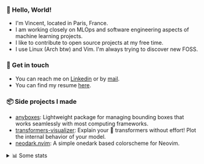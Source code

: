 ### 👋 Hello, World!

- I'm Vincent, located in Paris, France.
- I am working closely on MLOps and software engineering aspects of machine learning projects.
- I like to contribute to open source projects at my free time.
- I use Linux (Arch btw) and Vim. I'm always trying to discover new FOSS.

### 🔗 Get in touch

- You can reach me on [Linkedin](https://www.linkedin.com/in/vincent-duchauffour-3a9641155/) or by [mail](mailto:vincent.duchauffour@proton.me).
- You can find my resume [here](https://raw.githubusercontent.com/VDuchauffour/resume/main/resume.pdf).

### 📦 Side projects I made

- [anyboxes](https://github.com/VDuchauffour/anyboxes): Lightweight package for managing bounding boxes that works seamlessly with most computing frameworks.
- [transformers-visualizer](https://github.com/VDuchauffour/transformers-visualizer): Explain your 🤗 transformers without effort! Plot the internal behavior of your model. 
- [neodark.nvim](https://github.com/VDuchauffour/neodark.nvim): A simple onedark based colorscheme for Neovim.

<details><summary>📊 Some stats</summary>  
  
<p align="center">
  <img alt="VDuchauffour's github stats" src="https://github-readme-stats.vercel.app/api?username=VDuchauffour&include_all_commits=true&show_icons=true&theme=react"/>
  <br />
  <img alt="VDuchauffour's streak stats" src="https://streak-stats.demolab.com?user=VDuchauffour&theme=react"/>
  <br />
  <img alt="VDuchauffour's language stats" src="https://github-readme-stats.vercel.app/api/top-langs/?username=VDuchauffour&count_private=true&include_all_commits=true&show_icons=true&layout=compact&theme=react"/>
  <!--   <br />
  <img alt="VDuchauffour's Wakatime stats" src="https://github-readme-stats.vercel.app/api/wakatime?username=VDuchauffour&theme=react"/> -->
</p>

#### 🧭 Wakatime stats
<!--START_SECTION:waka-->
![Code Time](http://img.shields.io/badge/Code%20Time-1%2C462%20hrs%204%20mins-blue)

![Lines of code](https://img.shields.io/badge/From%20Hello%20World%20I%27ve%20Written-2.0%20million%20lines%20of%20code-blue)

**🐱 My GitHub Data** 

> 📦 970.8 kB Used in GitHub's Storage 
 > 
> 🏆 40 Contributions in the Year 2024
 > 
> 🚫 Not Opted to Hire
 > 
> 📜 9 Public Repositories 
 > 
> 🔑 2 Private Repositories 
 > 
**I'm a Night 🦉** 

```text
🌞 Morning                58 commits          █░░░░░░░░░░░░░░░░░░░░░░░░   04.89 % 
🌆 Daytime                323 commits         ███████░░░░░░░░░░░░░░░░░░   27.23 % 
🌃 Evening                647 commits         ██████████████░░░░░░░░░░░   54.55 % 
🌙 Night                  158 commits         ███░░░░░░░░░░░░░░░░░░░░░░   13.32 % 
```
📅 **I'm Most Productive on Saturday** 

```text
Monday                   150 commits         ███░░░░░░░░░░░░░░░░░░░░░░   12.65 % 
Tuesday                  107 commits         ██░░░░░░░░░░░░░░░░░░░░░░░   09.02 % 
Wednesday                214 commits         █████░░░░░░░░░░░░░░░░░░░░   18.04 % 
Thursday                 174 commits         ████░░░░░░░░░░░░░░░░░░░░░   14.67 % 
Friday                   96 commits          ██░░░░░░░░░░░░░░░░░░░░░░░   08.09 % 
Saturday                 317 commits         ███████░░░░░░░░░░░░░░░░░░   26.73 % 
Sunday                   128 commits         ███░░░░░░░░░░░░░░░░░░░░░░   10.79 % 
```


📊 **This Week I Spent My Time On** 

```text
💬 Programming Languages: 
YAML                     8 hrs 6 mins        ██████████████░░░░░░░░░░░   55.34 % 
Python                   2 hrs               ███░░░░░░░░░░░░░░░░░░░░░░   13.67 % 
Makefile                 1 hr 39 mins        ███░░░░░░░░░░░░░░░░░░░░░░   11.27 % 
TOML                     1 hr 10 mins        ██░░░░░░░░░░░░░░░░░░░░░░░   08.05 % 
Docker                   31 mins             █░░░░░░░░░░░░░░░░░░░░░░░░   03.59 % 
```


 Last Updated on 26/01/2024 00:36:00 UTC
<!--END_SECTION:waka-->
</details>
